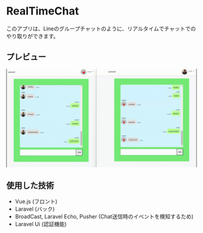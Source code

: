 # RealTimeChat

このアプリは、Lineのグループチャットのように、リアルタイムでチャットでのやり取りができます。

## プレビュー

![chat.gif](public/github_image/chatapp.gif)

## 使用した技術
- Vue.js (フロント)
- Laravel (バック)
- BroadCast, Laravel Echo, Pusher (Chat送信時のイベントを検知するため)
- Laravel Ui (認証機能)
